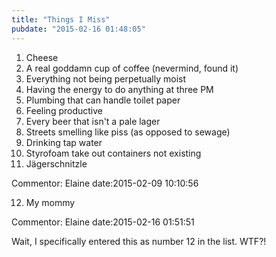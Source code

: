 ```yaml
---
title: "Things I Miss"
pubdate: "2015-02-16 01:48:05"
---
```


 1. Cheese
 2. A real goddamn cup of coffee (nevermind, found it)
 3. Everything not being perpetually moist
 4. Having the energy to do anything at three PM
 5. Plumbing that can handle toilet paper
 6. Feeling productive
 7. Every beer that isn't a pale lager
 8. Streets smelling like piss (as opposed to sewage)
 9. Drinking tap water
 10. Styrofoam take out containers not existing
 11. Jägerschnitzle



Commentor: Elaine
date:2015-02-09 10:10:56


12. My mommy


Commentor: Elaine
date:2015-02-16 01:51:51

Wait, I specifically entered this as number 12 in the list. WTF?!
